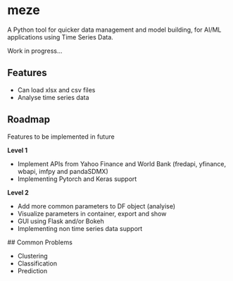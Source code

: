 # meze

A Python tool for quicker data management and model building, for AI/ML applications using Time Series Data.

Work in progress...


## Features

- Can load xlsx and csv files
- Analyse time series data


## Roadmap
Features to be implemented in future

**Level 1**
- Implement APIs from Yahoo Finance and World Bank (fredapi, yfinance, wbapi, imfpy and pandaSDMX)
- Implementing Pytorch and Keras support

**Level 2**
- Add more common parameters to DF object (analyise)
- Visualize parameters in container, export and show
- GUI using Flask and/or Bokeh
- Implementing non time series data support


## Common Problems
- Clustering
- Classification
- Prediction